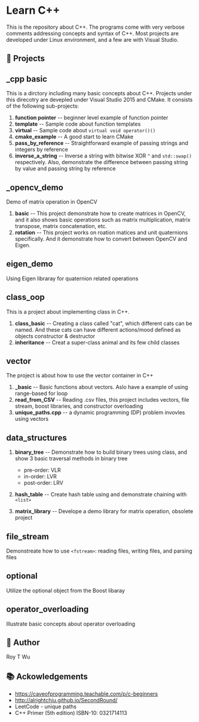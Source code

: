 # Learn C++
This is the repository about C++. The programs come with very verbose comments addressing concepts and syntax of C++. Most projects are developed under Linux environment, and a few are with Visual Studio.


💾 Projects
------------

## _cpp basic 
This is a dirctory including many basic concepts about C++. Projects under this direcotry are devepled under Visual Studio 2015 and CMake. It consists of the following sub-projects: 

1. **function pointer** -- beginner level example of function pointer
2. **template** -- Sample code about function templates
3. **virtual** -- Sample code about `virtual void operator()()`
4. **cmake_example** -- A good start to learn CMake
5. **pass_by_reference** -- Straightforward example of passing strings and integers by reference 
6. **inverse_a_string** -- Inverse a string with bitwise XOR `^` and `std::swap()` respectively. Also, demonstrate the difference between passing string by value and passing string by reference

## _opencv_demo
Demo of matrix operation in OpenCV
1. **basic** -- 
  This project demonstrate how to create matrices in OpenCV, and it also shows basic operations such as matrix multiplication, matrix transpose, matrix concatenation, etc.
2. **rotation** --
  This project works on roation matices and unit quaternions specifically. And it demonstrate how to convert between OpenCV and Eigen.

## eigen_demo
Using Eigen libraray for quaternion related operations

## class_oop
This is a project about implementing class in C++. 
1. **class_basic** -- Creating a class called "cat", which different cats can be named. And these cats can have different actions/mood defined as objects constructor & destructor    
2. **inheritance** -- Creat a super-class animal and its few child classes
	
## vector
The project is about how to use the vector container in C++
1. **_basic** -- Basic functions about vectors. Aslo have a example of using range-based for loop
2. **read_from_CSV** -- Reading .csv files, this project includes vectors, file stream, boost libraries, and constructor overloading
3. **unique_paths.cpp** -- a dynamic programming (DP) problem invovles using vectors

##  data_structures 
1. **binary_tree** --   Demonstrate how to build binary trees using class, and show 3 basic traversal methods in binary tree
   - pre-order: VLR  
   - in-order: LVR
   - post-order: LRV
   
2. **hash_table** -- Create hash table using <vector> and demonstrate chaining with `<list>`
	
3. **matrix_library** -- Develope a demo library for matrix operation, obsolete project   

	
## file_stream
Demonstreate how to use `<fstream>`: reading files, writing files, and parsing files  

## optional
Utilize the optional object from the Boost libaray

## operator_overloading
Illustrate basic concepts about operator overloading




🤖 Author 
------
Roy T Wu
   
    

📚 Ackowledgements
---------------
- https://caveofprogramming.teachable.com/p/c-beginners  
- http://alrightchiu.github.io/SecondRound/
- LeetCode - unique paths
- C++ Primer (5th edition) ISBN-10: 0321714113
